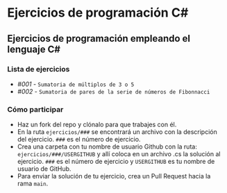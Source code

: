 # Ejercicios de programación C#
## Ejercicios de programación empleando el lenguaje C#

### Lista de ejercicios
* *#001* - `Sumatoria de múltiplos de 3 o 5`
* *#002* - `Sumatoria de pares de la serie de números de Fibonnacci`

### Cómo participar
* Haz un fork del repo y clónalo para que trabajes con él.
* En la ruta `ejercicios/###` se encontrará un archivo con la descripción del ejercicio. `###` es el número de ejercicio.
* Crea una carpeta con tu nombre de usuario Github con la ruta: `ejercicios/###/USERGITHUB` y allí coloca en un archivo .cs la solución al ejercicio. `###` es el número de ejercicio y `USERGITHUB` es tu nombre de usuario de GitHub.
* Para enviar la solución de tu ejercicio, crea un Pull Request hacia la rama `main`.